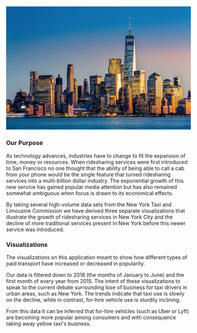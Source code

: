 ![](nyc_info201.jpg)


### Our Purpose

As technology advances, industries have to change to fit the expansion of time, money or resources. When ridesharing
services were first introduced to San Francisco no one thought that the ability of being able
to call a cab from your phone would be the single feature that turned ridesharing services into a multi-billion dollar
industry. The exponential growth of this new service has gained popular media attention but has also remained somewhat
ambiguous when focus is drawn to its economical effects.  

By taking several high-volume data sets from the New York Taxi
and Limousine Commission we have derived three separate visualizations that illustrate the growth of ridesharing
services in New York City and the decline of more traditional services present in New York before this newer service was
introduced.

### Visualizations

The visualizations on this application meant to show how different types of paid transport have
increased or decreased in popularity.  

Our data is filtered down to 2018 (the months of January to June)
and the first month of every year from 2015. The intent of these visualizations to speak to the current
debate surrounding lose of business for taxi drivers in urban areas, such as New York. The trends indicate that taxi use is slowly
on the decline, while in contrast, for-hire vehicle use is sturdily inclining.  

From this data it can be inferred that
for-hire vehicles (such as Uber or Lyft) are becoming more popular among consumers and with consequence taking away yellow
taxi's business.
